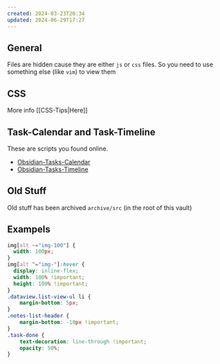 ```yaml
---
created: 2024-03-23T20:34
updated: 2024-06-29T17:27
---
```

## General
Files are hidden cause they are either `js` or `css` files. So you need to use something else (like `vim`) to view them

## CSS
More info [[CSS-Tips|Here]]

## Task-Calendar and Task-Timeline
These are scripts you found online.
- [Obsidian-Tasks-Calendar](https://github.com/702573N/Obsidian-Tasks-Calendar)
- [Obsidian-Tasks-Timeline](https://github.com/702573N/Obsidian-Tasks-Timeline)

## Old Stuff
Old stuff has been archived `archive/src` (in the root of this vault)

## Exampels
```css
img[alt ~="img-100"] {
  width: 100px;
}
img[alt ^="img-"]:hover {
  display: inline-flex;
  width: 100% !important;
  height: 100% !important;
}
.dataview.list-view-ul li {
    margin-bottom: 5px;
}
.notes-list-header {
    margin-bottom: -10px !important;
}
.task-done {
    text-decoration: line-through !important;
    opacity: 50%;
}


```